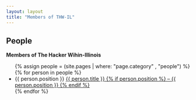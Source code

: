 ```yaml
---
layout: layout
title: "Members of THW-IL"
---
```


<section class="content">

People
================

**Members of The Hacker Wihin-Illinois**

<ul class="listing">
{% assign people = (site.pages | where: "page.category" , "people") %}
{% for person in people %}
<li>
<span>{{ person.position }}</span>
<a href="{{ site.url }}{{ person.url }}">
{{ person.title }} {% if person.position %} &ndash; {{ person.position }} {% endif %}
</a></li>
{% endfor %}
</ul>

</section>
